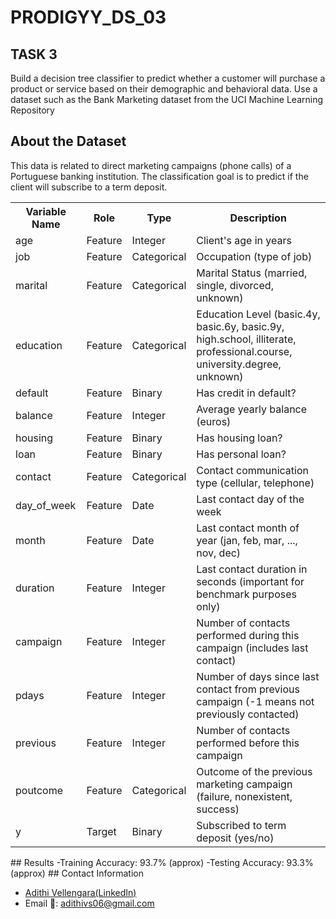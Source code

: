 # PRODIGYY_DS_03
## TASK 3
Build a decision tree classifier to predict whether a customer will purchase a product or service based on their demographic and behavioral data. Use a dataset such as the Bank Marketing dataset from the UCI Machine Learning Repository 

## About the Dataset
<p>This data is related to direct marketing campaigns (phone calls) of a Portuguese banking institution. The classification goal is to predict if the client will subscribe to a term deposit.</p>
  
  <table>
    <tr>
      <th>Variable Name</th>
      <th>Role</th>
      <th>Type</th>
      <th>Description</th>
    </tr>
    <tr>
      <td>age</td>
      <td>Feature</td>
      <td>Integer</td>
      <td>Client's age in years</td>
    </tr>
    <tr>
      <td>job</td>
      <td>Feature</td>
      <td>Categorical</td>
      <td>Occupation (type of job)</td>
    </tr>
    <tr>
      <td>marital</td>
      <td>Feature</td>
      <td>Categorical</td>
      <td>Marital Status (married, single, divorced, unknown)</td>
    </tr>
    <tr>
      <td>education</td>
      <td>Feature</td>
      <td>Categorical</td>
      <td>Education Level (basic.4y, basic.6y, basic.9y, high.school, illiterate, professional.course, university.degree, unknown)</td>
    </tr>
    <tr>
      <td>default</td>
      <td>Feature</td>
      <td>Binary</td>
      <td>Has credit in default?</td>
    </tr>
    <tr>
      <td>balance</td>
      <td>Feature</td>
      <td>Integer</td>
      <td>Average yearly balance (euros)</td>
    </tr>
    <tr>
      <td>housing</td>
      <td>Feature</td>
      <td>Binary</td>
      <td>Has housing loan?</td>
    </tr>
    <tr>
      <td>loan</td>
      <td>Feature</td>
      <td>Binary</td>
      <td>Has personal loan?</td>
    </tr>
    <tr>
      <td>contact</td>
      <td>Feature</td>
      <td>Categorical</td>
      <td>Contact communication type (cellular, telephone)</td>
    </tr>
    <tr>
      <td>day_of_week</td>
      <td>Feature</td>
      <td>Date</td>
      <td>Last contact day of the week</td>
    </tr>
    <tr>
      <td>month</td>
      <td>Feature</td>
      <td>Date</td>
      <td>Last contact month of year (jan, feb, mar, ..., nov, dec)</td>
    </tr>
    <tr>
      <td>duration</td>
      <td>Feature</td>
      <td>Integer</td>
      <td>Last contact duration in seconds (important for benchmark purposes only)</td>
    </tr>
    <tr>
      <td>campaign</td>
      <td>Feature</td>
      <td>Integer</td>
      <td>Number of contacts performed during this campaign (includes last contact)</td>
    </tr>
    <tr>
      <td>pdays</td>
      <td>Feature</td>
      <td>Integer</td>
      <td>Number of days since last contact from previous campaign (-1 means not previously contacted)</td>
    </tr>
    <tr>
      <td>previous</td>
      <td>Feature</td>
      <td>Integer</td>
      <td>Number of contacts performed before this campaign</td>
    </tr>
    <tr>
      <td>poutcome</td>
      <td>Feature</td>
      <td>Categorical</td>
      <td>Outcome of the previous marketing campaign (failure, nonexistent, success)</td>
    </tr>
    <tr>
      <td>y</td>
      <td>Target</td>
      <td>Binary</td>
      <td>Subscribed to term deposit (yes/no)</td>
    </tr>
  </table>
  </body>
  </html>
## Results
-Training Accuracy: 93.7% (approx)
-Testing Accuracy: 93.3% (approx)
## Contact Information
    
- <a href="https://www.linkedin.com/in/adithi-v-345604257/">Adithi Vellengara(LinkedIn)</a>
- Email 📧: adithivs06@gmail.com
